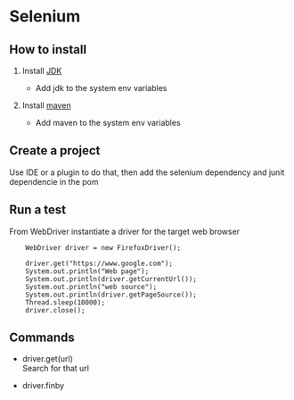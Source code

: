 # Selenium

## How to install

1. Install [JDK](https://www.oracle.com/mx/java/technologies/downloads/)
    - Add jdk to the system env variables

2. Install [maven](https://maven.apache.org/download.cgi)
    - Add maven to the system env variables

## Create a project

Use IDE or a plugin to do that, then add the selenium dependency and junit dependencie in the pom

## Run a test

From WebDriver instantiate a driver for the target web browser


        WebDriver driver = new FirefoxDriver();

        driver.get("https://www.google.com");
        System.out.println("Web page");
        System.out.println(driver.getCurrentUrl());
        System.out.println("web source");
        System.out.println(driver.getPageSource());
        Thread.sleep(10000);
        driver.close();

## Commands

- driver.get(url)   
Search for that url

- driver.finby